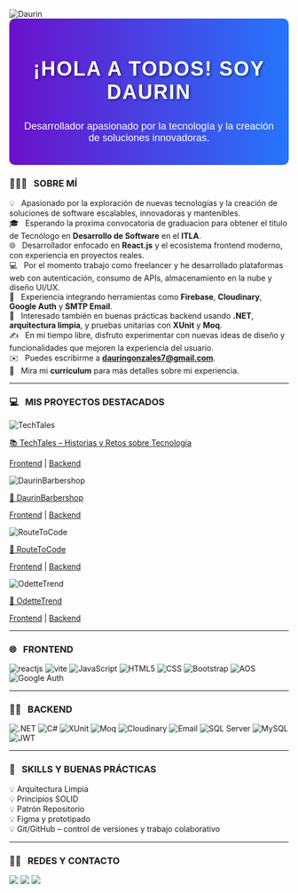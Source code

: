 <img alt="Daurin" src="https://i.imgur.com/uZEiPbx.png" align="center"/>

<div style="text-align: center; padding: 20px; background: linear-gradient(to right, #6a11cb, #2575fc); color: white; border-radius: 10px;">
  <h2 style="font-family: 'Arial', sans-serif; font-size: 36px; font-weight: bold; letter-spacing: 2px; text-shadow: 2px 2px 4px rgba(0, 0, 0, 0.5);">
    ¡HOLA A TODOS! SOY DAURIN
  </h2>
  <p style="font-size: 18px; font-family: 'Arial', sans-serif;">Desarrollador apasionado por la tecnología y la creación de soluciones innovadoras.</p>
</div>

### 👨🏻‍💻 &nbsp; SOBRE MÍ
💡 &nbsp; Apasionado por la exploración de nuevas tecnologías y la creación de soluciones de software escalables, innovadoras y mantenibles.  
🎓 &nbsp; Esperando la proxima convocatoria de graduacion para obtener el titulo de Tecnólogo en <strong>Desarrollo de Software</strong> en el <strong>ITLA</strong>.  
🌐 &nbsp; Desarrollador enfocado en <strong>React.js</strong> y el ecosistema frontend moderno, con experiencia en proyectos reales.  
💻 &nbsp; Por el momento trabajo como freelancer y he desarrollado plataformas web con autenticación, consumo de APIs, almacenamiento en la nube y diseño UI/UX.  
🚀 &nbsp; Experiencia integrando herramientas como <strong>Firebase</strong>, <strong>Cloudinary</strong>, <strong>Google Auth</strong> y <strong>SMTP Email</strong>.  
🧪 &nbsp; Interesado también en buenas prácticas backend usando <strong>.NET</strong>, <strong>arquitectura limpia</strong>, y pruebas unitarias con <strong>XUnit</strong> y <strong>Moq</strong>.  
✍️ &nbsp; En mi tiempo libre, disfruto experimentar con nuevas ideas de diseño y funcionalidades que mejoren la experiencia del usuario.  
✉️ &nbsp; Puedes escribirme a <strong>dauringonzales7@gmail.com</strong>.  
📄 &nbsp; Mira mi <strong>currículum</strong> para más detalles sobre mi experiencia.

---

### 💻 &nbsp; MIS PROYECTOS DESTACADOS

<div>
  <img src="https://res.cloudinary.com/dret6llu8/image/upload/v1746134116/ag3i6xpb5iovryclvqcg.png" alt="TechTales">
  <p><a href="https://techtalesdg.netlify.app">📚 TechTales – Historias y Retos sobre Tecnología</a></p>
  <p><a href="https://github.com/DaurinReactDeveloper/TechtalesFrontend">Frontend</a> | 
     <a href="https://github.com/DaurinReactDeveloper/TechtalesBackend">Backend</a></p>
</div>

<div>
  <img src='https://i.imgur.com/30uMsG9.png' alt="DaurinBarbershop">
  <p><a href="https://daurinbarbershop.netlify.app">💈 DaurinBarbershop</a></p>
  <p><a href="https://github.com/DaurinReactDeveloper/DaurinBarbershopFrontend">Frontend</a> | 
     <a href="https://github.com/DaurinReactDeveloper/DaurinBarbershopBackend">Backend</a></p>
</div>

<div>
  <img src='https://i.imgur.com/IcDEw8t.png' alt="RouteToCode">
  <p><a href="https://routetocode.netlify.app">📝 RouteToCode</a></p>
  <p><a href="https://github.com/DaurinReactDeveloper/RouteToCodeFrontend">Frontend</a> | 
     <a href="https://github.com/DaurinReactDeveloper/RouteToCodeBackend">Backend</a></p>
</div>

<div>
  <img src='https://i.imgur.com/KJNdGeL.png' alt="OdetteTrend">
  <p><a href="https://odettetrend.netlify.app/">🛒 OdetteTrend</a></p>
  <p><a href="https://github.com/DaurinReactDeveloper/FrontendOdettetrend">Frontend</a> | 
     <a href="https://github.com/DaurinReactDeveloper/BackendOdetteTrend">Backend</a></p>
</div>

---

### 🌐 &nbsp; FRONTEND
<img src="https://img.shields.io/badge/React-20232A?style=for-the-badge&logo=react&logoColor=61DAFB" alt="reactjs"/>
<img src="https://img.shields.io/badge/Vite-646CFF?style=for-the-badge&logo=vite&logoColor=white" alt="vite"/>
<img src="https://img.shields.io/badge/JavaScript-F7DF1E?style=for-the-badge&logo=javascript&logoColor=black" alt="JavaScript"/>
<img src="https://img.shields.io/badge/HTML5-E34F26?style=for-the-badge&logo=html5&logoColor=white" alt="HTML5"/>
<img src="https://img.shields.io/badge/CSS3-1572B6?style=for-the-badge&logo=css3&logoColor=white" alt="CSS"/>
<img src="https://img.shields.io/badge/Bootstrap-563D7C?style=for-the-badge&logo=bootstrap&logoColor=white" alt="Bootstrap"/>
<img src="https://img.shields.io/badge/AOS-000000?style=for-the-badge&logo=aos&logoColor=white" alt="AOS"/>
<img src="https://img.shields.io/badge/Google_Auth-Firebase-yellow?style=for-the-badge&logo=firebase&logoColor=white" alt="Google Auth"/>

---

### 👨‍💻 &nbsp; BACKEND
<img src="https://img.shields.io/badge/.NET-5C2D91?style=for-the-badge&logo=.net&logoColor=white" alt=".NET"/>
<img src="https://img.shields.io/badge/C%23-239120?style=for-the-badge&logo=c-sharp&logoColor=white" alt="C#"/>
<img src="https://img.shields.io/badge/XUnit-FF2D20?style=for-the-badge&logo=xunit&logoColor=white" alt="XUnit"/>
<img src="https://img.shields.io/badge/Moq-00C7B7?style=for-the-badge&logo=moq&logoColor=white" alt="Moq"/>
<img src="https://img.shields.io/badge/Cloudinary-3448C5?style=for-the-badge&logo=cloudinary&logoColor=white" alt="Cloudinary"/>
<img src="https://img.shields.io/badge/SMTP_Email-F03C2E?style=for-the-badge&logo=gmail&logoColor=white" alt="Email"/>
<img src="https://img.shields.io/badge/SQL_Server-CC2927?style=for-the-badge&logo=microsoft-sql-server&logoColor=white" alt="SQL Server"/>
<img src="https://img.shields.io/badge/MySQL-4479A1?style=for-the-badge&logo=mysql&logoColor=white" alt="MySQL"/>
<img src="https://img.shields.io/badge/JWT-000000?style=for-the-badge&logo=json-web-tokens&logoColor=pink" alt="JWT"/>

---

### 🧠 &nbsp; SKILLS Y BUENAS PRÁCTICAS
💡 Arquitectura Limpia  
💡 Principios SOLID  
💡 Patrón Repositorio  
💡 Figma y prototipado  
💡 Git/GitHub – control de versiones y trabajo colaborativo

---

### 🤝🏻 &nbsp; REDES Y CONTACTO
<p>
  <a href="https://www.linkedin.com/in/dauringonzalezdeveloperweb/"><img src="https://img.shields.io/badge/LinkedIn-0077B5?style=for-the-badge&logo=linkedin&logoColor=white"/></a>
  <a href="https://wa.link/bi55m8"><img src="https://img.shields.io/badge/WhatsApp-25D366?style=for-the-badge&logo=whatsapp&logoColor=white"/></a>
  <a href="https://www.instagram.com/solucionesdigitales_16/"><img src="https://img.shields.io/badge/Instagram-E4405F?style=for-the-badge&logo=instagram&logoColor=white"/></a>
</p>
